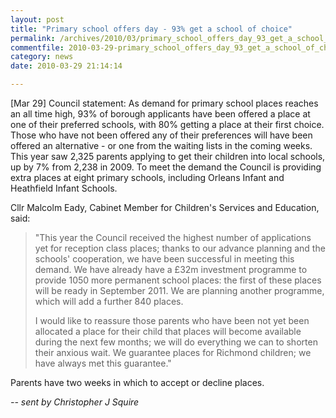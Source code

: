 ```yaml
---
layout: post
title: "Primary school offers day - 93% get a school of choice"
permalink: /archives/2010/03/primary_school_offers_day_93_get_a_school_of_choic.html
commentfile: 2010-03-29-primary_school_offers_day_93_get_a_school_of_choic
category: news
date: 2010-03-29 21:14:14

---
```


\[Mar 29\] Council statement: As demand for primary school places reaches an all time high, 93% of borough applicants have been offered a place at one of their preferred schools, with 80% getting a place at their first choice. Those who have not been offered any of their preferences will have been offered an alternative - or one from the waiting lists in the coming weeks. This year saw 2,325 parents applying to get their children into local schools, up by 7% from 2,238 in 2009. To meet the demand the Council is providing extra places at eight primary schools, including Orleans Infant and Heathfield Infant Schools.

Cllr Malcolm Eady, Cabinet Member for Children's Services and Education, said:

> "This year the Council received the highest number of applications yet for reception class places; thanks to our advance planning and the schools' cooperation, we have been successful in meeting this demand. We have already have a £32m investment programme to provide 1050 more permanent school places: the first of these places will be ready in September 2011. We are planning another programme, which will add a further 840 places.
> 
>  I would like to reassure those parents who have been not yet been allocated a place for their child that places will become available during the next few months; we will do everything we can to shorten their anxious wait. We guarantee places for Richmond children; we have always met this guarantee."
> 
 Parents have two weeks in which to accept or decline places.

<cite> -- sent by Christopher J Squire</cite>
